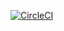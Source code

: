 [![CircleCI](https://circleci.com/gh/Robsonwp/sfb-brewery.svg?style=svg)](https://circleci.com/gh/Robsonwp/sfb-brewery)
